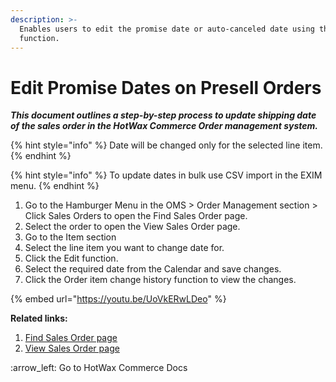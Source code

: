 ```yaml
---
description: >-
  Enables users to edit the promise date or auto-canceled date using the edit
  function.
---
```


# Edit Promise Dates on Presell Orders

_**This document outlines a step-by-step process to update shipping date of the sales order in the HotWax Commerce Order management system.**_

{% hint style="info" %}
Date will be changed only for the selected line item.
{% endhint %}

{% hint style="info" %}
To update dates in bulk use CSV import in the EXIM menu.
{% endhint %}

1. Go to  the Hamburger Menu in the OMS > Order Management section > Click Sales Orders to open the Find Sales Order page.
2. Select the order to open the View Sales Order page.
3. Go to the Item section
4. Select the line item you want to change date for.
5. Click the Edit function.
6. Select the required date from the Calendar and save changes.
7. Click the Order item change history function to view the changes.



{% embed url="https://youtu.be/UoVkERwLDeo" %}

**Related links:**&#x20;

1. [Find Sales Order page](http://127.0.0.1:5000/s/oLmQzGATywYkwiU9sCat/order-management/sales-orders-page)
2. [View Sales Order page](https://docs.hotwax.co/user-applications-overview/v/commerce-hub/order-management/sales-orders-page/sales-order-view-page)



:arrow\_left: Go to HotWax Commerce Docs
